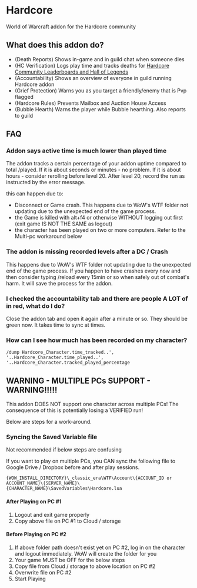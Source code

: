 # Hardcore
World of Warcraft addon for the Hardcore community

## What does this addon do?
- (Death Reports) Shows in-game and in guild chat when someone dies
- (HC Verification) Logs play time and tracks deaths for [Hardcore Community Leaderboards and Hall of Legends](https://classichc.net/)
- (Accountability) Shows an overview of everyone in guild running Hardcore addon
- (Grief Protection) Warns you as you target a friendly/enemy that is Pvp flagged
- (Hardcore Rules) Prevents Mailbox and Auction House Access
- (Bubble Hearth) Warns the player while Bubble hearthing. Also reports to guild

## FAQ
### Addon says active time is much lower than played time

The addon tracks a certain percentage of your addon uptime compared to total /played. If it is about seconds or minutes - no problem. If it is about hours - consider rerolling before level 20. After level 20, record the run as instructed by the error message.

this can happen due to: 
- Disconnect or Game crash. This happens due to WoW's WTF folder not updating due to the unexpected end of the game process.
- the Game is killed with alt+f4 or otherwise WITHOUT logging out first (exit game IS NOT THE SAME as logout) 
- the character has been played on two or more computers. Refer to the Multi-pc workaround below

### The addon is missing recorded levels after a DC / Crash

This happens due to WoW's WTF folder not updating due to the unexpected end of the game process. If you happen to have crashes every now and then consider typing /reload every 15min or so when safely out of combat's harm. It will save the process for the addon.

### I checked the accountability tab and there are people A LOT of in red, what do I do?

Close the addon tab and open it again after a minute or so. They should be green now. It takes time to sync at times.

### How can I see how much has been recorded on my character?

```
/dump Hardcore_Character.time_tracked..', '..Hardcore_Character.time_played..', '..Hardcore_Character.tracked_played_percentage
```
## WARNING - MULTIPLE PCs SUPPORT - WARNING!!!!!
This addon DOES NOT support one character across multiple PCs! The consequence of this is potentially losing a VERIFIED run!

Below are steps for a work-around.

### Syncing the Saved Variable file
Not recommended if below steps are confusing

If you want to play on multiple PCs, you CAN sync the following file to Google Drive / Dropbox before and after play sessions. 
```
{WOW_INSTALL_DIRECTORY}\_classic_era\WTF\Account\{ACCOUNT_ID or ACCOUNT_NAME}\{SERVER_NAME}\{CHARACTER_NAME}\SavedVariables\Hardcore.lua
```

#### After Playing on PC #1
1. Logout and exit game properly
2. Copy above file on PC #1 to Cloud / storage

#### Before Playing on PC #2
1. If above folder path doesn't exist yet on PC #2, log in on the character and logout immediately. WoW will create the folder for you
2. Your game MUST be OFF for the below steps
3. Copy file from Cloud / storage to above location on PC #2
4. Overwrite file on PC #2
5. Start Playing